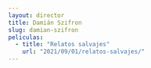 ```yaml
---
layout: director
title: Damián Szifron
slug: damian-szifron
peliculas:
  - title: "Relatos salvajes"
    url: "2021/09/01/relatos-salvajes/"
---
```

